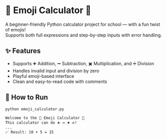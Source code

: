 # 🧮 Emoji Calculator 🎉

A beginner-friendly Python calculator project for school — with a fun twist of emojis!  
Supports both full expressions and step-by-step inputs with error handling.

## ✨ Features
- Supports ➕ Addition, ➖ Subtraction, ✖️ Multiplication, and ➗ Division
- Handles invalid input and division by zero
- Playful emoji-based interface
- Clean and easy-to-read code with comments

## 🚀 How to Run
```bash
python emoji_calculator.py

Welcome to the 🧮 Emoji Calculator 🎉
This calculator can do ➕ ➖ ✖️ ➗!
...
✅ Result: 10 + 5 = 15
